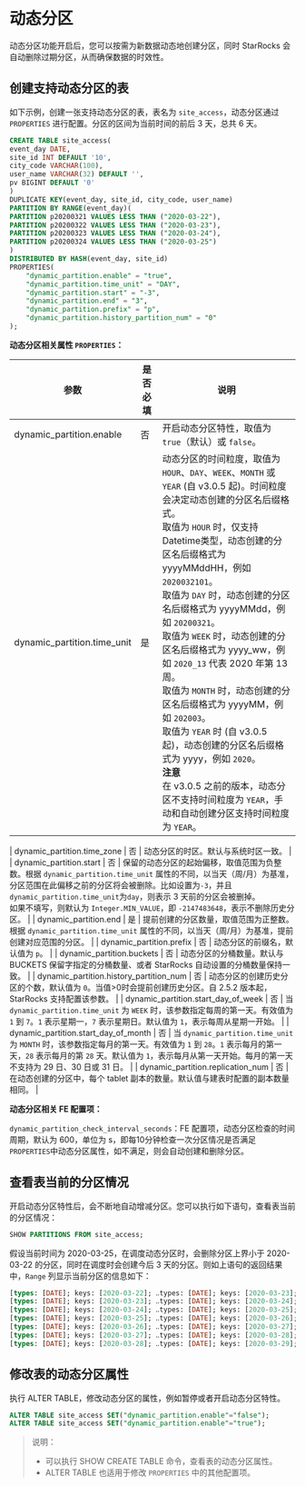 # 动态分区

动态分区功能开启后，您可以按需为新数据动态地创建分区，同时 StarRocks 会⾃动删除过期分区，从而确保数据的时效性。

## 创建支持动态分区的表

如下示例，创建一张支持动态分区的表，表名为 `site_access`，动态分区通过 `PROPERTIES` 进行配置。分区的区间为当前时间的前后 3 天，总共 6 天。

```SQL
CREATE TABLE site_access(
event_day DATE,
site_id INT DEFAULT '10',
city_code VARCHAR(100),
user_name VARCHAR(32) DEFAULT '',
pv BIGINT DEFAULT '0'
)
DUPLICATE KEY(event_day, site_id, city_code, user_name)
PARTITION BY RANGE(event_day)(
PARTITION p20200321 VALUES LESS THAN ("2020-03-22"),
PARTITION p20200322 VALUES LESS THAN ("2020-03-23"),
PARTITION p20200323 VALUES LESS THAN ("2020-03-24"),
PARTITION p20200324 VALUES LESS THAN ("2020-03-25")
)
DISTRIBUTED BY HASH(event_day, site_id)
PROPERTIES(
    "dynamic_partition.enable" = "true",
    "dynamic_partition.time_unit" = "DAY",
    "dynamic_partition.start" = "-3",
    "dynamic_partition.end" = "3",
    "dynamic_partition.prefix" = "p",
    "dynamic_partition.history_partition_num" = "0"
);
```

 **动态分区相关属性 `PROPERTIES`：**

| 参数                      | 是否必填 | 说明                                                                                                                                                                                                                                                                                                                    |
| ----------------------- |-----|-----------------------------------------------------------------------------------------------------------------------------------------------------------------------------------------------------------------------------------------------------------------------------------------------------------------------|
| dynamic_partition.enable | 否   | 开启动态分区特性，取值为 `true`（默认）或 `false`。                                                                                                                                                                                                                                                                                     |
| dynamic_partition.time_unit | 是   | 动态分区的时间粒度，取值为 `HOUR`、`DAY`、`WEEK`、`MONTH` 或 `YEAR` (自 v3.0.5 起)。时间粒度会决定动态创建的分区名后缀格式。  <br />取值为 `HOUR` 时，仅支持Datetime类型，动态创建的分区名后缀格式为 yyyyMMddHH，例如 `2020032101`。<br />取值为 `DAY` 时，动态创建的分区名后缀格式为 yyyyMMdd，例如 `20200321`。<br />取值为 `WEEK` 时，动态创建的分区名后缀格式为 yyyy_ww，例如 `2020_13` 代表 2020 年第 13 周。<br />取值为 `MONTH` 时，动态创建的分区名后缀格式为 yyyyMM，例如 `202003`。 <br />取值为 `YEAR` 时 (自 v3.0.5 起)，动态创建的分区名后缀格式为 yyyy，例如 `2020`。<br />**注意**<br />在 v3.0.5 之前的版本，动态分区不支持时间粒度为 `YEAR`，手动和自动创建分区支持时间粒度为 `YEAR`。|

| dynamic_partition.time_zone |  否   | 动态分区的时区。默认与系统时区一致。                                                                                                                                                                                                                                                                                            |
| dynamic_partition.start | 否   | 保留的动态分区的起始偏移，取值范围为负整数。根据 `dynamic_partition.time_unit` 属性的不同，以当天（周/月）为基准，分区范围在此偏移之前的分区将会被删除。比如设置为`-3`，并且`dynamic_partition.time_unit`为`day`，则表示 3 天前的分区会被删掉。<br />如果不填写，则默认为 `Integer.MIN_VALUE`，即 `-2147483648`，表示不删除历史分区。                                                                                             |
| dynamic_partition.end   | 是   | 提前创建的分区数量，取值范围为正整数。根据 `dynamic_partition.time_unit` 属性的不同，以当天（周/月）为基准，提前创建对应范围的分区。                                                                                                                                                                                                                                    |
| dynamic_partition.prefix | 否   | 动态分区的前缀名，默认值为 `p`。                                                                                                                                                                                                                                                                                                    |
| dynamic_partition.buckets | 否   | 动态分区的分桶数量。默认与 BUCKETS 保留字指定的分桶数量、或者 StarRocks 自动设置的分桶数量保持一致。                                                                                                                                                                                                                                                          |
| dynamic_partition.history_partition_num | 否   | 动态分区的创建历史分区的个数，默认值为 `0`。当值>0时会提前创建历史分区。自 2.5.2 版本起，StarRocks 支持配置该参数。                                                                                                                                                                                                                                                                              |
| dynamic_partition.start_day_of_week     | 否   |      当 `dynamic_partition.time_unit` 为 `WEEK` 时，该参数指定每周的第一天。有效值为 `1` 到 `7`。`1` 表示星期一，`7` 表示星期日。默认值为 `1`，表示每周从星期一开始。  |
| dynamic_partition.start_day_of_month     | 否   |     当 `dynamic_partition.time_unit` 为 `MONTH` 时，该参数指定每月的第一天。有效值为 `1` 到 `28`。`1` 表示每月的第一天，`28` 表示每月的第 `28` 天。默认值为 `1`，表示每月从第一天开始。每月的第一天不支持为 29 日、30 日或 31 日。   |
| dynamic_partition.replication_num     | 否   |  在动态创建的分区中，每个 tablet 副本的数量。默认值与建表时配置的副本数量相同。      |

**动态分区相关 FE 配置项：**

`dynamic_partition_check_interval_seconds`：FE 配置项，动态分区检查的时间周期，默认为 600，单位为 s，即每10分钟检查一次分区情况是否满足`PROPERTIES`中动态分区属性，如不满足，则会自动创建和删除分区。

## 查看表当前的分区情况

开启动态分区特性后，会不断地自动增减分区。您可以执行如下语句，查看表当前的分区情况：

```SQL
SHOW PARTITIONS FROM site_access;
```

假设当前时间为 2020-03-25，在调度动态分区时，会删除分区上界小于 2020-03-22 的分区，同时在调度时会创建今后 3 天的分区。则如上语句的返回结果中，`Range` 列显示当前分区的信息如下：

```SQL
[types: [DATE]; keys: [2020-03-22]; ‥types: [DATE]; keys: [2020-03-23]; )
[types: [DATE]; keys: [2020-03-23]; ‥types: [DATE]; keys: [2020-03-24]; )
[types: [DATE]; keys: [2020-03-24]; ‥types: [DATE]; keys: [2020-03-25]; )
[types: [DATE]; keys: [2020-03-25]; ‥types: [DATE]; keys: [2020-03-26]; )
[types: [DATE]; keys: [2020-03-26]; ‥types: [DATE]; keys: [2020-03-27]; )
[types: [DATE]; keys: [2020-03-27]; ‥types: [DATE]; keys: [2020-03-28]; )
[types: [DATE]; keys: [2020-03-28]; ‥types: [DATE]; keys: [2020-03-29]; )
```

## 修改表的动态分区属性

执行 ALTER TABLE，修改动态分区的属性，例如暂停或者开启动态分区特性。

```SQL
ALTER TABLE site_access SET("dynamic_partition.enable"="false");
ALTER TABLE site_access SET("dynamic_partition.enable"="true");
```

> 说明：
>
> - 可以执行 SHOW CREATE TABLE 命令，查看表的动态分区属性。
> - ALTER TABLE 也适用于修改 `PROPERTIES` 中的其他配置项。
